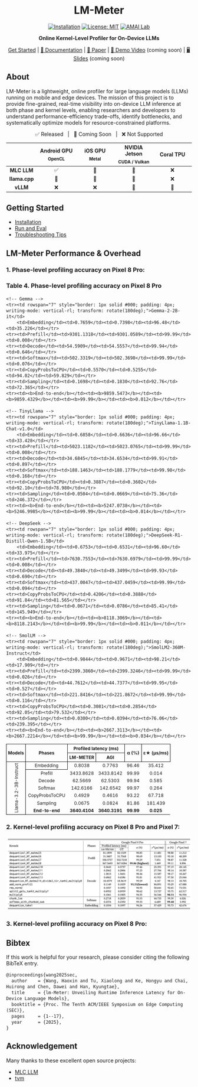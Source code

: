<div align="center">

# LM-Meter  
[![Installation](https://img.shields.io/badge/docs-latest-green)](https://github.com/amai-gsu/lm-Meter-Private-Experiment/tree/main/docs)
[![License: MIT](https://img.shields.io/badge/License-MIT-yellow.svg)](./LICENSE)
[![AMAI Lab](https://img.shields.io/badge/AMAI%20Lab-GSU-blue)](https://www.amai-gsu.us/)

**Online Kernel-Level Profiler for On-Device LLMs**

[Get Started](docs/install.md) | [📘 Documentation](docs/) | [📑 Paper](https://www.amai-gsu.us/wp-content/uploads/2025/lm-meter.pdf) | [🎥 Demo Video](#) (coming soon) | [🖥️ Slides](#) (coming soon)

</div>

## About
LM-Meter is a lightweight, online profiler for large language models (LLMs) running on mobile and edge devices. The mission of this project is to provide fine-grained, real-time visibility into on-device LLM inference at both phase and kernel levels, enabling researchers and developers to understand performance-efficiency trade-offs, identify bottlenecks, and systematically optimize models for resource-constrained platforms.

<div align="center">
<p align="center">
  ✅ Released &nbsp;&nbsp;|&nbsp;&nbsp; 🚧 Coming Soon &nbsp;&nbsp;|&nbsp;&nbsp; ❌ Not Supported
</p>
<table style="width:100%; text-align:center;">
  <thead>
    <tr>
      <th style="width:15%"></th>
      <th style="width:20%">Android GPU<br/><sub>OpenCL</sub></th>
      <th style="width:20%">iOS GPU<br/><sub>Metal</sub></th>
      <th style="width:20%">NVIDIA Jetson<br/><sub>CUDA / Vulkan</sub></th>
      <th style="width:20%">Coral TPU<br/></th>
    </tr>
  </thead>
  <tbody>
    <tr>
      <td><b>MLC LLM</b></td>
      <td align="center">✅</td>
      <td align="center">🚧</td>
      <td align="center">🚧</td>
      <td align="center">❌</td>
    </tr>
    <tr>
      <td><b>llama.cpp</b></td>
      <td align="center">🚧</td>
      <td align="center">🚧</td>
      <td align="center">🚧</td>
      <td align="center">❌</td>
    </tr>
    <tr>
      <td><b>vLLM</b></td>
      <td align="center">❌</td>
      <td align="center">❌</td>
      <td align="center">🚧</td>
      <td align="center">🚧</td>
    </tr>
  </tbody>
</table>
</div>

## Getting Started
- [Installation](docs/install.md) 
- [Run and Eval](docs/eval.md)
- [Troubleshooting Tips](docs/common-errors.md)

## LM-Meter Performance & Overhead

### 1. Phase-level profiling accuracy on Pixel 8 Pro:
<h3>Table 4. Phase-level profiling accuracy on Pixel 8 Pro</h3>

<table style="border-collapse: collapse; font-size: 12px; text-align: center; width: 100%;">
  <thead>
    <tr>
      <th rowspan="2" style="border: 1px solid #000; padding: 4px;">Models</th>
      <th rowspan="2" style="border: 1px solid #000; padding: 4px;">Phases</th>
      <th colspan="2" style="border: 1px solid #000; padding: 4px;">Profiled latency (ms)</th>
      <th rowspan="2" style="border: 1px solid #000; padding: 4px;">α (%)</th>
      <th rowspan="2" style="border: 1px solid #000; padding: 4px;">ε★ (μs/ms)</th>
    </tr>
    <tr>
      <th style="border: 1px solid #000; padding: 4px;">LM-METER</th>
      <th style="border: 1px solid #000; padding: 4px;">AGI</th>
    </tr>
  </thead>

  <tbody>
    <!-- Llama -->
    <tr><td rowspan="7" style="border: 1px solid #000; padding: 4px; writing-mode: vertical-rl; transform: rotate(180deg);">Llama-3.2-3B-Instruct</td>
        <td style="border: 1px solid #000;">Embedding</td><td>0.8038</td><td>0.7763</td><td>96.46</td><td>35.412</td></tr>
    <tr><td>Prefill</td><td>3433.8628</td><td>3433.8142</td><td>99.99</td><td>0.014</td></tr>
    <tr><td>Decode</td><td>62.5669</td><td>62.5303</td><td>99.94</td><td>0.585</td></tr>
    <tr><td>Softmax</td><td>142.6166</td><td>142.6542</td><td>99.97</td><td>0.264</td></tr>
    <tr><td>CopyProbsToCPU</td><td>0.4929</td><td>0.4616</td><td>93.22</td><td>67.718</td></tr>
    <tr><td>Sampling</td><td>0.0675</td><td>0.0824</td><td>81.86</td><td>181.439</td></tr>
    <tr><td><b>End-to-end</b></td><td><b>3640.4104</b></td><td><b>3640.3191</b></td><td><b>99.99</b></td><td><b>0.025</b></td></tr>

    <!-- Gemma -->
    <tr><td rowspan="7" style="border: 1px solid #000; padding: 4px; writing-mode: vertical-rl; transform: rotate(180deg);">Gemma-2-2B-it</td>
        <td>Embedding</td><td>0.7659</td><td>0.7398</td><td>96.48</td><td>35.226</td></tr>
    <tr><td>Prefill</td><td>9301.1318</td><td>9301.0589</td><td>99.99</td><td>0.008</td></tr>
    <tr><td>Decode</td><td>54.5909</td><td>54.5557</td><td>99.94</td><td>0.646</td></tr>
    <tr><td>Softmax</td><td>502.3319</td><td>502.3698</td><td>99.99</td><td>0.076</td></tr>
    <tr><td>CopyProbsToCPU</td><td>0.5570</td><td>0.5255</td><td>94.02</td><td>59.829</td></tr>
    <tr><td>Sampling</td><td>0.1698</td><td>0.1830</td><td>92.76</td><td>72.365</td></tr>
    <tr><td><b>End-to-end</b></td><td><b>9859.5473</b></td><td><b>9859.4329</b></td><td><b>99.99</b></td><td><b>0.012</b></td></tr>

    <!-- TinyLlama -->
    <tr><td rowspan="7" style="border: 1px solid #000; padding: 4px; writing-mode: vertical-rl; transform: rotate(180deg);">TinyLlama-1.1B-Chat-v1.0</td>
        <td>Embedding</td><td>0.6858</td><td>0.6636</td><td>96.66</td><td>33.428</td></tr>
    <tr><td>Prefill</td><td>5023.1182</td><td>5023.0765</td><td>99.99</td><td>0.008</td></tr>
    <tr><td>Decode</td><td>34.6845</td><td>34.6534</td><td>99.91</td><td>0.897</td></tr>
    <tr><td>Softmax</td><td>188.1463</td><td>188.1779</td><td>99.98</td><td>0.168</td></tr>
    <tr><td>CopyProbsToCPU</td><td>0.3887</td><td>0.3602</td><td>92.10</td><td>78.980</td></tr>
    <tr><td>Sampling</td><td>0.0504</td><td>0.0669</td><td>75.36</td><td>246.372</td></tr>
    <tr><td><b>End-to-end</b></td><td><b>5247.0738</b></td><td><b>5246.9985</b></td><td><b>99.99</b></td><td><b>0.014</b></td></tr>

    <!-- DeepSeek -->
    <tr><td rowspan="7" style="border: 1px solid #000; padding: 4px; writing-mode: vertical-rl; transform: rotate(180deg);">DeepSeek-R1-Distill-Qwen-1.5B</td>
        <td>Embedding</td><td>0.6753</td><td>0.6531</td><td>96.60</td><td>33.975</td></tr>
    <tr><td>Prefill</td><td>7630.7553</td><td>7630.6979</td><td>99.99</td><td>0.008</td></tr>
    <tr><td>Decode</td><td>49.3840</td><td>49.3499</td><td>99.93</td><td>0.690</td></tr>
    <tr><td>Softmax</td><td>437.0047</td><td>437.0459</td><td>99.99</td><td>0.094</td></tr>
    <tr><td>CopyProbsToCPU</td><td>0.4206</td><td>0.3888</td><td>91.84</td><td>81.565</td></tr>
    <tr><td>Sampling</td><td>0.0671</td><td>0.0786</td><td>85.41</td><td>145.949</td></tr>
    <tr><td><b>End-to-end</b></td><td><b>8118.3069</b></td><td><b>8118.2143</b></td><td><b>99.99</b></td><td><b>0.011</b></td></tr>

    <!-- SmolLM -->
    <tr><td rowspan="7" style="border: 1px solid #000; padding: 4px; writing-mode: vertical-rl; transform: rotate(180deg);">SmolLM2-360M-Instruct</td>
        <td>Embedding</td><td>0.9844</td><td>0.9671</td><td>98.21</td><td>17.909</td></tr>
    <tr><td>Prefill</td><td>2399.3860</td><td>2399.3246</td><td>99.99</td><td>0.026</td></tr>
    <tr><td>Decode</td><td>44.7612</td><td>44.7377</td><td>99.95</td><td>0.527</td></tr>
    <tr><td>Softmax</td><td>221.8416</td><td>221.8672</td><td>99.99</td><td>0.116</td></tr>
    <tr><td>CopyProbsToCPU</td><td>0.3081</td><td>0.2854</td><td>92.05</td><td>79.532</td></tr>
    <tr><td>Sampling</td><td>0.0300</td><td>0.0394</td><td>76.06</td><td>239.395</td></tr>
    <tr><td><b>End-to-end</b></td><td><b>2667.3113</b></td><td><b>2667.2214</b></td><td><b>99.99</b></td><td><b>0.034</b></td></tr>
  </tbody>
</table>

### 2. Kernel-level profiling accuracy on Pixel 8 Pro and Pixel 7:

![Kernel-level runtime latency profiling results on Google Pixel 8 Pro and Pixel 7](docs/assets/kernel.png)


### 3. Kernel-level profiling accuracy on Pixel 8 Pro:

## Bibtex
If this work is helpful for your research, please consider citing the following BibTeX entry.

```
@inproceedings{wang2025sec,
  author    = {Wang, Haoxin and Tu, Xiaolong and Ke, Hongyu and Chai, Huirong and Chen, Dawei and Han, Kyungtae},
  title     = {lm-Meter: Unveiling Runtime Inference Latency for On-Device Language Models},
  booktitle = {Proc. The Tenth ACM/IEEE Symposium on Edge Computing (SEC)},
  pages     = {1--17},
  year      = {2025},
}
```

## Acknowledgement

Many thanks to these excellent open source projects:
- [MLC LLM](https://llm.mlc.ai/) 
- [tvm](https://github.com/apache/tvm)